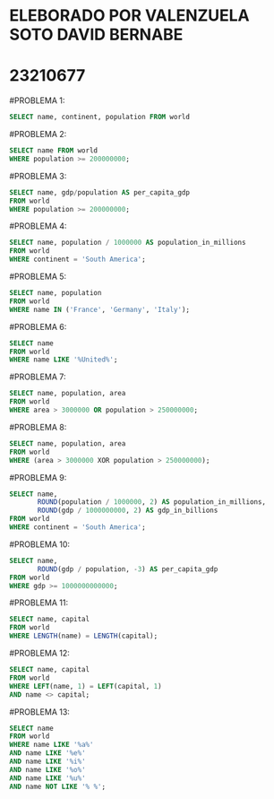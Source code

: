 # ELEBORADO POR VALENZUELA SOTO DAVID BERNABE 
# 23210677

#PROBLEMA 1:
```sql
SELECT name, continent, population FROM world
```
#PROBLEMA 2:
```sql
SELECT name FROM world
WHERE population >= 200000000;
```
#PROBLEMA 3:
```sql
SELECT name, gdp/population AS per_capita_gdp 
FROM world
WHERE population >= 200000000;
```
#PROBLEMA 4:
```sql
SELECT name, population / 1000000 AS population_in_millions
FROM world
WHERE continent = 'South America';
```
#PROBLEMA 5:
```sql
SELECT name, population 
FROM world
WHERE name IN ('France', 'Germany', 'Italy');
```
#PROBLEMA 6:
```sql
SELECT name 
FROM world
WHERE name LIKE '%United%';
```
#PROBLEMA 7:
```sql
SELECT name, population, area 
FROM world
WHERE area > 3000000 OR population > 250000000;
```
#PROBLEMA 8:
```sql
SELECT name, population, area 
FROM world
WHERE (area > 3000000 XOR population > 250000000);
```
#PROBLEMA 9:
```sql
SELECT name, 
       ROUND(population / 1000000, 2) AS population_in_millions, 
       ROUND(gdp / 1000000000, 2) AS gdp_in_billions
FROM world
WHERE continent = 'South America';
```
#PROBLEMA 10:
```sql
SELECT name, 
       ROUND(gdp / population, -3) AS per_capita_gdp
FROM world
WHERE gdp >= 1000000000000;
```
#PROBLEMA 11:
```sql
SELECT name, capital 
FROM world
WHERE LENGTH(name) = LENGTH(capital);
```
#PROBLEMA 12:
```sql
SELECT name, capital
FROM world
WHERE LEFT(name, 1) = LEFT(capital, 1)
AND name <> capital;
```
#PROBLEMA 13:
```sql
SELECT name
FROM world
WHERE name LIKE '%a%'
AND name LIKE '%e%'
AND name LIKE '%i%'
AND name LIKE '%o%'
AND name LIKE '%u%'
AND name NOT LIKE '% %';
```
